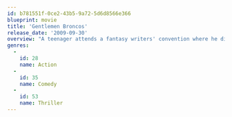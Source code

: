 ```yaml
---
id: b781551f-0ce2-43b5-9a72-5d6d8566e366
blueprint: movie
title: 'Gentlemen Broncos'
release_date: '2009-09-30'
overview: "A teenager attends a fantasy writers' convention where he discovers his idea has been stolen by an established novelist."
genres:
  -
    id: 28
    name: Action
  -
    id: 35
    name: Comedy
  -
    id: 53
    name: Thriller
---
```

